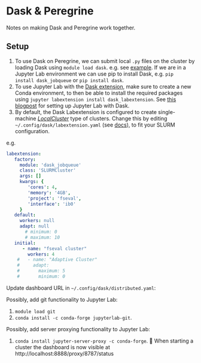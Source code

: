 # Dask & Peregrine
Notes on making Dask and Peregrine work together.

## Setup

1. To use Dask on Peregrine, we can submit local `.py` files on the cluster by loading Dask using
`module load dask`. e.g. see [example](https://jobqueue.dask.org/en/latest/examples.html#slurm-deployments). If we are in a Jupyter Lab environment we can use pip to install Dask, e.g.
`pip install dask_jobqueue` or `pip install dask`.
2. To use Jupyter Lab with the [Dask extension](https://pypi.org/project/dask-labextension/), make sure to create a new Conda environment, to
then be able to install the required packages using `jupyter labextension install dask_labextension`. See [this blogpost](https://blog.dask.org/2019/08/28/dask-on-summit) for setting up Jupyter Lab with Dask.
3. By default, the Dask Labextension is configured to create single-machine [*LocalCluster*](https://docs.dask.org/en/latest/setup/single-distributed.html#localcluster) type of clusters.
Change this by editing `~/.config/dask/labextension.yaml` (see [docs](https://docs.dask.org/en/latest/configuration.html#configuration)), to fit your SLURM configuration.

e.g.
```yaml
labextension:
   factory:
     module: 'dask_jobqueue'
     class: 'SLURMCluster'
     args: []
     kwargs: {
        'cores': 4,
        'memory': '4GB',
        'project': 'fseval',
        'interface': 'ib0'
     }
   default:
     workers: null
     adapt: null
       # minimum: 0
       # maximum: 10
   initial:
      - name: "fseval cluster"
        workers: 4
    #   - name: "Adaptive Cluster"
    #     adapt:
    #       maximum: 5
    #       minimum: 0
```

Update dashboard URL in `~/.config/dask/distributed.yaml`:


Possibly, add git functionality to Jupyter Lab: 
1. `module load git`
2. `conda install -c conda-forge jupyterlab-git`.

Possibly, add server proxying functionality to Jupyter Lab: 
1. `conda install jupyter-server-proxy -c conda-forge`.
🙌 When starting a cluster the dashboard is now visible at http://localhost:8888/proxy/8787/status